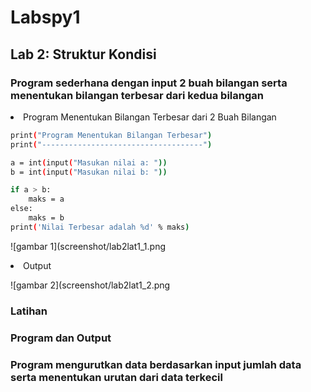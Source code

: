 # Labspy1

## Lab 2: Struktur Kondisi
### Program sederhana dengan input 2 buah bilangan serta menentukan bilangan terbesar dari kedua bilangan
<li> Program Menentukan Bilangan Terbesar dari 2 Buah Bilangan </li>

```bash
print("Program Menentukan Bilangan Terbesar")
print("------------------------------------")

a = int(input("Masukan nilai a: "))
b = int(input("Masukan nilai b: "))

if a > b:
    maks = a
else:
    maks = b
print('Nilai Terbesar adalah %d' % maks)
```

![gambar 1](screenshot/lab2lat1_1.png

<li> Output </li>

![gambar 2](screenshot/lab2lat1_2.png

### Latihan
### Program dan Output
### Program mengurutkan data berdasarkan input jumlah data serta menentukan urutan dari data terkecil
